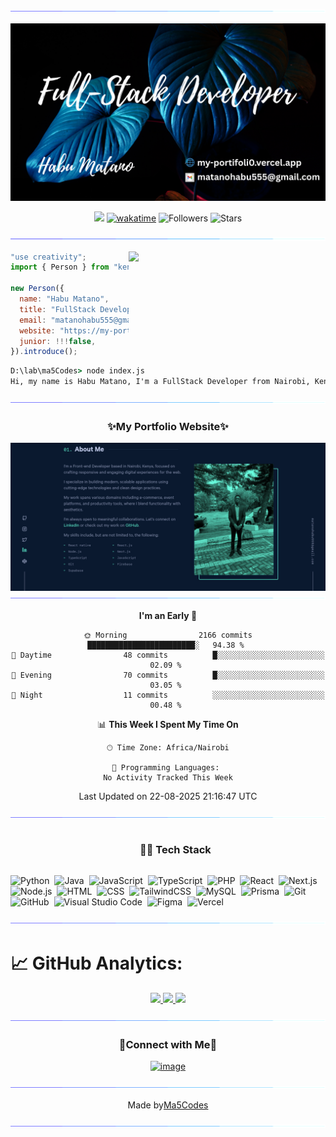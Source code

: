 <!--x axis divider-->

![](/assets/images/horizontal-divider-gradient.gif)

<div align="center">
  
![Banner](/assets/images/banner.png)

![](https://komarev.com/ghpvc/?username=ma5Codes) [![wakatime](https://wakatime.com/badge/user/018d889a-4b25-455c-bf64-425c2ee70521.svg)](https://wakatime.com/@018d889a-4b25-455c-bf64-425c2ee70521) ![Followers](https://img.shields.io/github/followers/ma5Codes?label=Followers) ![Stars](https://img.shields.io/github/stars/ma5Codes?label=Stars)

</div>

<!--x axis divider-->

![](/assets/images/horizontal-divider-gradient.gif)

<picture>
<a href="https://github.com/ma5Codes.png" alt="Developer">
<img src="https://images.weserv.nl/?url=https://github.com/ma5Codes.png?v=4&h=310&w=310&fit=cover&mask=circle" align="right" width="315">
</a>
</picture>

```js
"use creativity";
import { Person } from "kenya";

new Person({
  name: "Habu Matano",
  title: "FullStack Developer",
  email: "matanohabu555@gmail.com",
  website: "https://my-portifoli0.vercel.app/",
  junior: !!!false,
}).introduce();
```

```cmd
D:\lab\ma5Codes> node index.js
Hi, my name is Habu Matano, I'm a FullStack Developer from Nairobi, Kenya.
```

<div align="center">

<!--x axis divider-->

![](/assets/images/horizontal-divider-gradient.gif)

<h3 align="center">✨My Portfolio Website✨</h3>

<a href="https://my-portifoli0.vercel.app/" alt="Habu Matano Portfolio">
<img src="/assets/images/portifolio.png" align="right">
</a>

<!--x axis divider-->

![](/assets/images/horizontal-divider-gradient.gif)

<!--START_SECTION:waka-->
**I'm an Early 🐤** 

```text
🌞 Morning                2166 commits        ████████████████████████░   94.38 % 
🌆 Daytime                48 commits          █░░░░░░░░░░░░░░░░░░░░░░░░   02.09 % 
🌃 Evening                70 commits          █░░░░░░░░░░░░░░░░░░░░░░░░   03.05 % 
🌙 Night                  11 commits          ░░░░░░░░░░░░░░░░░░░░░░░░░   00.48 % 
```


📊 **This Week I Spent My Time On** 

```text
🕑︎ Time Zone: Africa/Nairobi

💬 Programming Languages: 
No Activity Tracked This Week
```


 Last Updated on 22-08-2025 21:16:47 UTC
<!--END_SECTION:waka-->

</div>

<!--x axis divider-->

![](/assets/images/horizontal-divider-gradient.gif)

<!--h1 without bottom border-->
<div id="user-content-toc">
  <ul align="center">
    <summary><h3 style="display: inline-block">🧑‍💻 Tech Stack</h3></summary>
  </ul>
</div>

![Python](https://img.shields.io/badge/-Python-333333?style=flat&logo=python)&nbsp;
![Java](https://img.shields.io/badge/-Java-333333?style=flat&logo=Java&logoColor=FFA518)&nbsp;
![JavaScript](https://img.shields.io/badge/-JavaScript-333333?style=flat&logo=javascript)&nbsp;
![TypeScript](https://img.shields.io/badge/-TypeScript-333333?style=flat&logo=typescript)&nbsp;
![PHP](https://img.shields.io/badge/-PHP-333333?style=flat&logo=php)&nbsp;
![React](https://img.shields.io/badge/-React-333333?style=flat&logo=react)&nbsp;
![Next.js](https://img.shields.io/badge/-Next.js-333333?style=flat&logo=next.js)&nbsp;
![Node.js](https://img.shields.io/badge/-Node.js-333333?style=flat&logo=node.js)&nbsp;
![HTML](https://img.shields.io/badge/-HTML-333333?style=flat&logo=HTML5)&nbsp;
![CSS](https://img.shields.io/badge/-CSS-333333?style=flat&logo=CSS3&logoColor=1572B6)&nbsp;
![TailwindCSS](https://img.shields.io/badge/-TailwindCSS-333333?style=flat&logo=tailwind-css)&nbsp;
![MySQL](https://img.shields.io/badge/-MySQL-333333?style=flat&logo=mysql)&nbsp;
![Prisma](https://img.shields.io/badge/-Prisma-333333?style=flat&logo=prisma)&nbsp;
![Git](https://img.shields.io/badge/-Git-333333?style=flat&logo=git)&nbsp;
![GitHub](https://img.shields.io/badge/-GitHub-333333?style=flat&logo=github)&nbsp;
![Visual Studio Code](https://img.shields.io/badge/-Visual%20Studio%20Code-333333?style=flat&logo=visual-studio-code&logoColor=007ACC)&nbsp;
![Figma](https://img.shields.io/badge/-Figma-333333?style=flat&logo=figma)&nbsp;
![Vercel](https://img.shields.io/badge/-Vercel-333333?style=flat&logo=vercel)&nbsp;

<!--x axis divider-->

![](/assets/images/horizontal-divider-gradient.gif)

# 📈 GitHub Analytics:

<p align="center">
<a href="https://github.com/ma5Codes">
  <img height="180em" src="https://github-readme-stats-eight-theta.vercel.app/api?username=ma5Codes&show_icons=true&theme=vue-dark&include_all_commits=true&count_private=true" />
  <img height="180em" src="https://github-readme-stats-eight-theta.vercel.app/api/top-langs/?username=ma5Codes&layout=compact&theme=vue-dark" />
  <img height="180em" src="https://github-readme-streak-stats.herokuapp.com/?user=ma5Codes&theme=vue-dark&hide_border=true"/>
</a>
</p>

<!--x axis divider-->

![](/assets/images/horizontal-divider-gradient.gif)

<!-- Connect with me -->

<h3 align="center">🤝Connect with Me🤝</h3>
<div align="center">

[![image](https://img.shields.io/badge/LinkedIn-0077B5?style=for-the-badge&logo=linkedin&logoColor=white)](https://www.linkedin.com/in/habu-matano/)
</div>

<!--x axis divider-->

<!-- ![](/assets/images/horizontal-divider-gradient.gif) -->

<!-- Support me -->
<!-- <h3 align="center">☕Support Me☕</h3> -->

<div align="center">
  
<!-- [![image](https://img.shields.io/badge/Buy%20me%20a%20coffee-FFDD00?style=for-the-badge&logo=buymeacoffee&logoColor=white)](https://bitlie.derikn.com/buymeacoffee) [![image](https://img.shields.io/badge/ko--fi-F16061?style=for-the-badge&logo=ko-fi&logoColor=white)](https://bitlie.derikn.com/ko-fi) -->

<!--x axis divider-->

<!-- ![](/assets/images/horizontal-divider-gradient.gif) -->

<!-- <picture>
  <source media="(prefers-color-scheme: dark)" srcset="https://raw.githubusercontent.com/ma5Codes/ma5Codes/output/github-snake-dark.svg" />
  <source media="(prefers-color-scheme: light)" srcset="https://raw.githubusercontent.com/ma5Codes/ma5Codes/output/github-snake.svg" />
  <img alt="github-snake" src="https://raw.githubusercontent.com/ma5Codes/ma5Codes/output/github-snake.svg" />
</picture>

x axis divider -->

![](/assets/images/horizontal-divider-gradient.gif)

<div align="center">
    Made by<a href="https://my-portifoli0.vercel.app/" target="_blank">Ma5Codes</a>
</div>

<!--x axis divider-->

![](/assets/images/horizontal-divider-gradient.gif)
